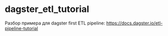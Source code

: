 # dagster_etl_tutorial
Разбор примера для dagster first ETL pipeline: https://docs.dagster.io/etl-pipeline-tutorial
